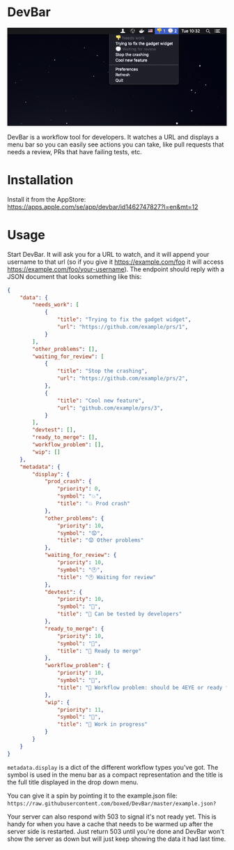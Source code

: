 # DevBar

![](screenshot.png)

DevBar is a workflow tool for developers. It watches a URL and displays a menu bar so you can easily see actions you can take, like pull requests that needs a review, PRs that have failing tests, etc.

# Installation

Install it from the AppStore: https://apps.apple.com/se/app/devbar/id1462747827?l=en&mt=12

# Usage

Start DevBar. It will ask you for a URL to watch, and it will append your username to that url (so if you give it https://example.com/foo it will access https://example.com/foo/your-username). The endpoint should reply with a JSON document that looks something like this:


```json
{
    "data": {
        "needs_work": [
            {
                "title": "Trying to fix the gadget widget",
                "url": "https://github.com/example/prs/1",
            }
        ],
        "other_problems": [],
        "waiting_for_review": [
            {
                "title": "Stop the crashing",
                "url": "https://github.com/example/prs/2",
            },
            {
                "title": "Cool new feature",
                "url": "github.com/example/prs/3",
            }
        ],
        "devtest": [],
        "ready_to_merge": [],
        "workflow_problem": [],
        "wip": []
    },
    "metadata": {
        "display": {
            "prod_crash": {
                "priority": 0,
                "symbol": "💥",
                "title": "💥 Prod crash"
            },
            "other_problems": {
                "priority": 10,
                "symbol": "😟",
                "title": "😟 Other problems"
            },
            "waiting_for_review": {
                "priority": 10,
                "symbol": "🕐",
                "title": "🕐 Waiting for review"
            },
            "devtest": {
                "priority": 10,
                "symbol": "🧪",
                "title": "🧪 Can be tested by developers"
            },
            "ready_to_merge": {
                "priority": 10,
                "symbol": "🎉",
                "title": "🎉 Ready to merge"
            },
            "workflow_problem": {
                "priority": 10,
                "symbol": "🤨",
                "title": "🤨 Workflow problem: should be 4EYE or ready for test"
            },
            "wip": {
                "priority": 11,
                "symbol": "🚧",
                "title": "🚧 Work in progress"
            }
        }
    }
}
```

`metadata.display` is a dict of the different workflow types you've got. The symbol is used in the menu bar as a compact representation and the title is the full title displayed in the drop down menu.


You can give it a spin by pointing it to the example.json file: `https://raw.githubusercontent.com/boxed/DevBar/master/example.json?`

Your server can also respond with 503 to signal it's not ready yet. This is handy for when you have a cache that needs to be warmed up after the server side is restarted. Just return 503 until you're done and DevBar won't show the server as down but will just keep showing the data it had last time.

